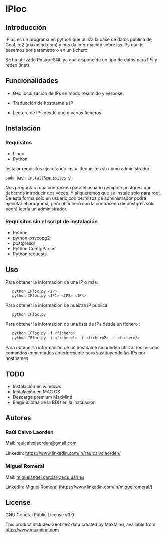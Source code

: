 # IPloc

## Introducción

IPloc es un programa en python que utiliza la base de datos publica de GeoLite2 (maxmind.com) y nos da información sobre las IPs que le pasemos por parámetro o en un fichero.

Se ha utilizado PostgreSQL ya que dispone de un tipo de datos para IPs y redes (inet).

## Funcionalidades
* Geo localización de IPs en modo resumido y verbose.

* Traducción de hostname a IP

* Lectura de IPs desde uno o varios ficheros

## Instalación
### Requisitos
* Linux
* Python

Instalar requisitos ejecutando installRequisites.sh como administrador:

`sudo bash installRequisites.sh`

Nos preguntara una contraseña para el usuario geoip de postgresl que debemos introducir dos veces. Y si queremos que se instale solo para root. De esta forma solo un usuario con permisos de administrador podrá ejecutar el programa, pero el fichero con la contraseña de postgres solo podrá leerla un administrador.

### Requisitos sin el script de instalación
* Python
* python-psycopg2
* postgresql
* Python ConfigParser
* Python requests

## Uso

Para obtener la información de una IP o más:
```python
   python IPloc.py <IP>;
   python IPloc.py <IP1> <IP2> <IP3>
```

Para obtener la información de nuestra IP publica:
```python
   python IPloc.py
```

Para obtener la información de una lista de IPs desde un fichero :
```python
   python IPloc.py -f <fichero>;
   python IPloc.py -f <fichero1> -f <fichero2> -f <fichero3>
```

Para obtener la información de un hostname se pueden utilizar los mismos comandos comentados anteriormente pero sustituyendo las IPs por hostnames

## TODO
* Instalación en windows
* Instalación en MAC OS
* Descarga premium MaxMind
* Elegir idioma de la BDD en la instalación

## Autores

### Raúl Calvo Laorden

Mail: raulcalvolaorden@gmail.com

Linkedin: https://www.linkedin.com/in/raulcalvolaorden/

### Miguel Romeral

Mail: miguelangel.garciar@edu.uah.es

LinkedIn: Miguel Romeral (https://www.linkedin.com/in/miguelromeral/)

## License

GNU General Public License v3.0

This product includes GeoLite2 data created by MaxMind, available from
<a href="http://www.maxmind.com">http://www.maxmind.com</a>
